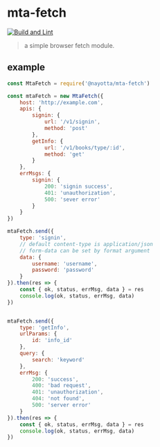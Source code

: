# mta-fetch

[![Build and Lint](https://github.com/nayotta/mta-fetch/actions/workflows/build.yml/badge.svg)](https://github.com/nayotta/mta-fetch/actions/workflows/build.yml)

> a simple browser fetch module.

## example

```js
const MtaFetch = require('@nayotta/mta-fetch')

const mtaFetch = new MtaFetch({
	host: 'http://example.com',
	apis: {
		signin: {
			url: '/v1/signin',
			method: 'post'
		},
		getInfo: {
			url: '/v1/books/type/:id',
			method: 'get'
		}
	},
	errMsgs: {
		signin: {
			200: 'signin success',
			401: 'unauthorization',
			500: 'sever error'
		}
	}
})

mtaFetch.send({
	type: 'signin',
	// default content-type is application/json
	// form-data can be set by format argument
	data: {
		username: 'username',
		password: 'password'
	}
}).then(res => {
	const { ok, status, errMsg, data } = res
	console.log(ok, status, errMsg, data)
})


mtaFetch.send({
	type: 'getInfo',
	urlParams: {
		id: 'info_id'
	},
	query: {
		search: 'keyword'
	},
	errMsg: {
		200: 'success',
		400: 'bad request',
		401: 'unauthorization',
		404: 'not found',
		500: 'server error'
	}
}).then(res => {
	const { ok, status, errMsg, data } = res
	console.log(ok, status, errMsg, data)
})
```
